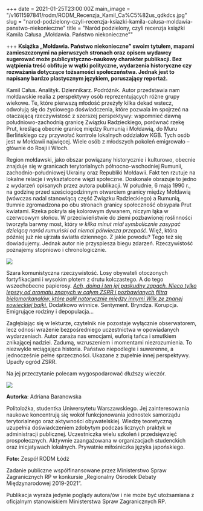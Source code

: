 +++
date = 2021-01-25T23:00:00Z
main_image = "/v1611597841/rodm/RODM_Recenzja_Kamil_Ca%C5%82us_qdkdcs.jpg"
slug = "narod-podzielony-czyli-recenzja-ksiazki-kamila-calusa-moldawia-panstwo-niekonieczne"
title = "Naród podzielony, czyli recenzja książki Kamila Całusa „Mołdawia. Państwo niekonieczne”"

+++
**Książka „Mołdawia. Państwo niekonieczne” swoim tytułem, mapami zamieszczonymi na pierwszych stronach oraz opisem wydawcy sugerować może publicystyczno-naukowy charakter publikacji. Bez wątpienia treść obfituje w wątki polityczne, wydarzenia historyczne czy rozważania dotyczące tożsamości społeczeństwa. Jednak jest to napisany bardzo plastycznym językiem, poruszający reportaż.**

Kamil Całus. Analityk. Dziennikarz. Podróżnik. Autor przedstawia nam mołdawskie realia z perspektywy osób reprezentujących różne grupy wiekowe. Te, które pierwszą młodość przeżyły kilka dekad wstecz, odwołują się do życiowego doświadczenia, które pozwala im spojrzeć na otaczającą rzeczywistość z szerszej perspektywy: wspomnieć dawną południowo-zachodnią granicę Związku Radzieckiego, porównać rzekę Prut, kreślącą obecnie granicę między Rumunią i Mołdawią, do Muru Berlińskiego czy przywołać kontrole lokalnych oddziałów KGB. Tych osób jest w Mołdawii najwięcej. Wiele osób z młodszych pokoleń emigrowało – głównie do Rosji i Włoch.

Region mołdawski, jako obszar powiązany historycznie i kulturowo, obecnie znajduje się w granicach terytorialnych północno-wschodniej Rumunii, zachodnio-południowej Ukrainy oraz Republiki Mołdawii. Fakt ten rzutuje na lokalne relacje i wykształcone więzi społeczne. Doskonale obrazuje to jedno z wydarzeń opisanych przez autora publikacji. W południe, 6 maja 1990 r., na godzinę przed sześciogodzinnym otwarciem granicy między Mołdawią (wówczas nadal stanowiącą część Związku Radzieckiego) a Rumunią, tłumnie zgromadzona po obu stronach granicy społeczność obsypała Prut kwiatami. Rzeka pokryła się kolorowym dywanem, niczym łąka w czerwcowym słońcu. W przeciwieństwie do ziemi pozbawionej roślinności tworzyła barwny most, który _w kilka minut miał symbolicznie zasypać dzielącą naród rumuński od niemal półwiecza przepaść_. Więź, która później już nie ujrzała światła dziennego. Z jakie powodu? Tego też się dowiadujemy. Jednak autor nie przyspiesza biegu zdarzeń. Rzeczywistość poznajemy stopniowo i chronologicznie.

![](https://res.cloudinary.com/inspro/image/upload/v1611598122/rodm/moldawia_RODM_okladka_e65v3x.jpg)

Szara komunistyczna rzeczywistość. Losy obywateli otoczonych fortyfikacjami i wysokim płotem z drutu kolczastego. A do tego wszechobecne papierosy. [_Ach, doina i ten jej paskudny zapach. Nieco tylko lepszy od aromatu znanych w całym ZSRR i pozbawianych filtra biełomorkanałów, które palił notorycznie między innymi Wilk ze znanej sowieckiej bajki._](https://www.rodm-lodz.pl/aktualnosci/k-calus-moldawia-panstwo-niekonieczne/ "https://www.rodm-lodz.pl/aktualnosci/k-calus-moldawia-panstwo-niekonieczne/") Dodatkowo winnice. Sentyment. Bryndza. Korupcja. Emigrujące rodziny i depopulacja…

Zagłębiając się w lekturze, czytelnik nie pozostaje wyłącznie obserwatorem, lecz odnosi wrażenie bezpośredniego uczestnictwa w opowiadanych wydarzeniach. Autor zaraża nas emocjami, euforią tańca i smutkiem znikającej nadziei. Zadumą, wzruszeniem i momentami niezrozumienia. To niezwykle wciągająca historia. Państwo niepodległe i suwerenne, a jednocześnie pełne sprzeczności. Ukazane z zupełnie innej perspektywy. Upadły ogród ZSRR.

Na jej przeczytanie polecam wygospodarować dłuższy wieczór.

![](https://res.cloudinary.com/inspro/image/upload/v1607458432/rodm/Adriana_Baranowska_RODM_d8yy2t.jpg)

**Autorka**: Adriana Baranowska

Politolożka, studentka Uniwersytetu Warszawskiego. Jej zainteresowania naukowe koncentrują się wokół funkcjonowania jednostek samorządu terytorialnego oraz aktywności obywatelskiej. Wiedzę teoretyczną uzupełnia doświadczeniem zdobytym podczas licznych praktyk w administracji publicznej. Uczestniczka wielu szkoleń i przedsięwzięć prospołecznych. Aktywnie zaangażowana w organizacjach studenckich oraz inicjatywach lokalnych. Prywatnie miłośniczka języka japońskiego.

**Foto:** Zespół RODM Łódź

Zadanie publiczne współfinansowane przez Ministerstwo Spraw Zagranicznych RP w konkursie „Regionalny Ośrodek Debaty Międzynarodowej 2019-2021”.

Publikacja wyraża jedynie poglądy autora/ów i nie może być utożsamiana z oficjalnym stanowiskiem Ministerstwa Spraw Zagranicznych RP.